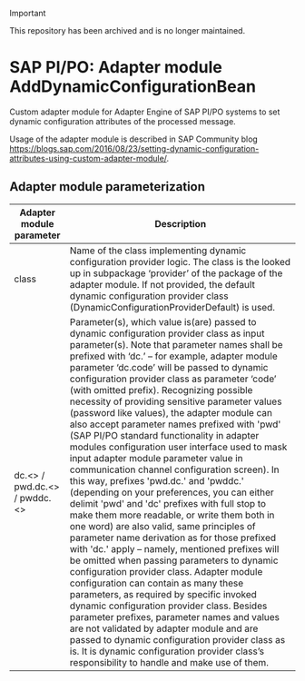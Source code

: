 > [!IMPORTANT]
> This repository has been archived and is no longer maintained.

# SAP PI/PO: Adapter module AddDynamicConfigurationBean
Custom adapter module for Adapter Engine of SAP PI/PO systems to set dynamic configuration attributes of the processed message.

Usage of the adapter module is described in SAP Community blog https://blogs.sap.com/2016/08/23/setting-dynamic-configuration-attributes-using-custom-adapter-module/.


## Adapter module parameterization
|Adapter module parameter|Description|
|---|---|
|class|Name of the class implementing dynamic configuration provider logic. The class is the looked up in subpackage ‘provider’ of the package of the adapter module. If not provided, the default dynamic configuration provider class (DynamicConfigurationProviderDefault) is used.|
|dc.<> / pwd.dc.<> / pwddc.<>|Parameter(s), which value is(are) passed to dynamic configuration provider class as input parameter(s). Note that parameter names shall be prefixed with ‘dc.’ – for example, adapter module parameter ‘dc.code’ will be passed to dynamic configuration provider class as parameter ‘code’ (with omitted prefix). Recognizing possible necessity of providing sensitive parameter values (password like values), the adapter module can also accept parameter names prefixed with 'pwd' (SAP PI/PO standard functionality in adapter modules configuration user interface used to mask input adapter module parameter value in communication channel configuration screen). In this way, prefixes 'pwd.dc.' and 'pwddc.' (depending on your preferences, you can either delimit 'pwd' and 'dc' prefixes with full stop to make them more readable, or write them both in one word) are also valid, same principles of parameter name derivation as for those prefixed with 'dc.' apply – namely, mentioned prefixes will be omitted when passing parameters to dynamic configuration provider class. Adapter module configuration can contain as many these parameters, as required by specific invoked dynamic configuration provider class. Besides parameter prefixes, parameter names and values are not validated by adapter module and are passed to dynamic configuration provider class as is. It is dynamic configuration provider class’s responsibility to handle and make use of them.|
